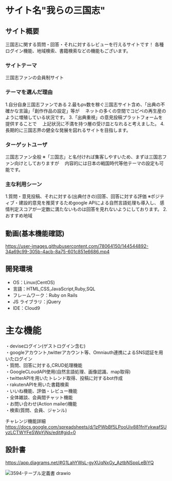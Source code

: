 # サイト名"我らの三国志"

## サイト概要

三国志に関する質問・回答・それに対するレビューを行えるサイトです！
各種ログイン機能、地域検索、書籍検索などの機能もございます。

### サイトテーマ
三国志ファンの会員制サイト

### テーマを選んだ理由
1.自分自身三国志ファンである
2.最もpv数を稼ぐ三国志サイト含め、「出典の不確かな言論」「創作作品の設定」等が
　ネットの多くの空間でコピペの再生産のように増殖している状況です。
3.「出典重視」の意見投稿プラットフォームを提供することで
　上記状況に不満を持つ層の受け皿となれると考えました。
4.長期的に三国志界の健全な発展を図れるサイトを目指します。

### ターゲットユーザ
三国志ファン全般
※「三国志」と名付ければ集客しやすいため、まずは三国志ファン向けとしておりますが
　内容的には日本の戦国時代等他テーマの設定も可能です。

### 主な利用シーン
1.質問・意見投稿、それに対する(出典付きの)回答、回答に対する評価
※ポジティブ・建設的意見を推奨するためgoogle APIによる自然言語処理も導入し、
  感情判定スコアが一定数に満たないものは回答を見れないようにしております。
2.おすすめ地域

## 動画(基本機能確認)
<https://user-images.githubusercontent.com/78064150/144544892-34a69c99-305b-4acb-8a75-601c851e6686.mp4>

## 開発環境

- OS：Linux(CentOS)
- 言語：HTML,CSS,JavaScript,Ruby,SQL
- フレームワーク：Ruby on Rails
- JS ライブラリ：jQuery
- IDE：Cloud9

# 主な機能

・deviseログイン(ゲストログイン含む)  
・googleアカウント,twitterアカウント等、Omniauth連携によるSNS認証を用いたログイン  
・質問、回答に対する,CRUD処理機能  
・GoogleCLoudAPI使用(自然言語処理、画像認識、map取得)  
・twitterAPIを用いたトレンド取得、投稿に対するbot作成  
・rakutenAPIを用いた書籍検索  
・いいね機能、評価・レビュー機能    
・全体雑談、会員間チャット機能  
・お問い合わせ(Action mailer)機能  
・検索(質問、会員、ジャンル)  

 チャレンジ機能詳細    
<https://docs.google.com/spreadsheets/d/1zPWbBf5LPooUiv881fnYykwafSUyzLCTWYFeSWpYjNs/edit#gid=0>

## 設計書
<https://app.diagrams.net/#G1LahYWsL-gyXUqNxGy_AztbNSppLeBiYQ>

![3594-テーブル定義書 drawio](https://user-images.githubusercontent.com/78064150/169643091-e8b98c47-2331-43a7-bbef-85cbaf8089c2.png)


